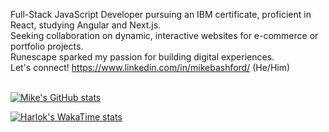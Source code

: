 Full-Stack JavaScript Developer pursuing an IBM certificate, proficient in React, studying Angular and Next.js. <br/>
Seeking collaboration on dynamic, interactive websites for e-commerce or portfolio projects. <br/>
Runescape sparked my passion for building digital experiences. <br/>
Let's connect!  https://www.linkedin.com/in/mikebashford/ (He/Him)<br/>
<br/>

[![Mike's GitHub stats](https://github-readme-stats.vercel.app/api?username=mikebashford&theme=dark&show_icons=true)](https://github.com/anuraghazra/github-readme-stats)

[![Harlok's WakaTime stats](https://github-readme-stats.vercel.app/api/wakatime?username=018d90d9-f665-4c7b-bbd2-61d074d5e2ee)](https://github.com/anuraghazra/github-readme-stats)

